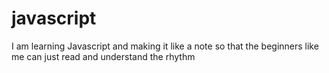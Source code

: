 # javascript
I am learning Javascript and making it like a note so that the beginners like me can just read and understand the rhythm
